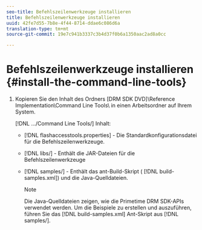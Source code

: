 ```yaml
---
seo-title: Befehlszeilenwerkzeuge installieren
title: Befehlszeilenwerkzeuge installieren
uuid: 42fe7d55-7b8e-4f44-8714-ddae6c086d6a
translation-type: tm+mt
source-git-commit: 19e7c941b3337c3b4d37f0b6a1350aac2ad8a0cc

---
```



# Befehlszeilenwerkzeuge installieren {#install-the-command-line-tools}

1. Kopieren Sie den Inhalt des Ordners [DRM SDK DVD]\Reference Implementation\Command Line Tools\ in einen Arbeitsordner auf Ihrem System.

   [!DNL .../Command Line Tools/] Inhalt:

   * [!DNL flashaccesstools.properties] - Die Standardkonfigurationsdatei für die Befehlszeilenwerkzeuge.
   * [!DNL libs/] - Enthält die JAR-Dateien für die Befehlszeilenwerkzeuge
   * [!DNL samples/] - Enthält das ant-Build-Skript ( [!DNL build-samples.xml]) und die Java-Quelldateien.

      >[!NOTE]
      >
      >Die Java-Quelldateien zeigen, wie die Primetime DRM SDK-APIs verwendet werden. Um die Beispiele zu erstellen und auszuführen, führen Sie das [!DNL build-samples.xml] Ant-Skript aus [!DNL samples/].